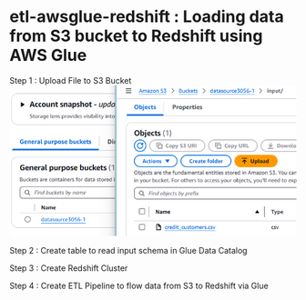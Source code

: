 # etl-awsglue-redshift : Loading data from S3 bucket to Redshift using AWS Glue

Step 1 : Upload File to S3 Bucket
![Source_Path](Picture1.png)

Step 2 : Create table to read input schema in Glue Data Catalog 

Step 3 : Create Redshift Cluster

Step 4 : Create ETL Pipeline to flow data from S3 to Redshift via Glue


